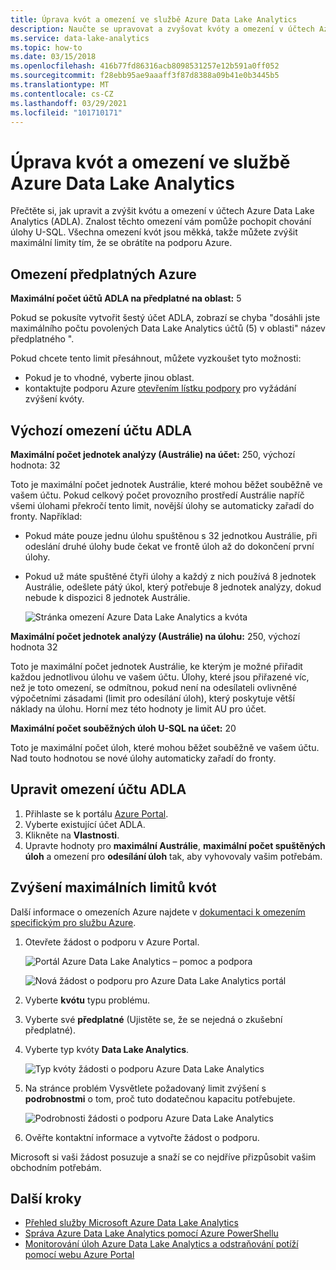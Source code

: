```yaml
---
title: Úprava kvót a omezení ve službě Azure Data Lake Analytics
description: Naučte se upravovat a zvyšovat kvóty a omezení v účtech Azure Data Lake Analytics (ADLA).
ms.service: data-lake-analytics
ms.topic: how-to
ms.date: 03/15/2018
ms.openlocfilehash: 416b77fd86316acb8098531257e12b591a0ff052
ms.sourcegitcommit: f28ebb95ae9aaaff3f87d8388a09b41e0b3445b5
ms.translationtype: MT
ms.contentlocale: cs-CZ
ms.lasthandoff: 03/29/2021
ms.locfileid: "101710171"
---
```

# <a name="adjust-quotas-and-limits-in-azure-data-lake-analytics"></a>Úprava kvót a omezení ve službě Azure Data Lake Analytics

Přečtěte si, jak upravit a zvýšit kvótu a omezení v účtech Azure Data Lake Analytics (ADLA). Znalost těchto omezení vám pomůže pochopit chování úlohy U-SQL. Všechna omezení kvót jsou měkká, takže můžete zvýšit maximální limity tím, že se obrátíte na podporu Azure.

## <a name="azure-subscriptions-limits"></a>Omezení předplatných Azure

**Maximální počet účtů ADLA na předplatné na oblast:**  5

Pokud se pokusíte vytvořit šestý účet ADLA, zobrazí se chyba "dosáhli jste maximálního počtu povolených Data Lake Analytics účtů (5) v oblasti" název předplatného ".

Pokud chcete tento limit přesáhnout, můžete vyzkoušet tyto možnosti:

- Pokud je to vhodné, vyberte jinou oblast.
- kontaktujte podporu Azure [otevřením lístku podpory](#increase-maximum-quota-limits) pro vyžádání zvýšení kvóty.

## <a name="default-adla-account-limits"></a>Výchozí omezení účtu ADLA

**Maximální počet jednotek analýzy (Austrálie) na účet:** 250, výchozí hodnota: 32

Toto je maximální počet jednotek Austrálie, které mohou běžet souběžně ve vašem účtu. Pokud celkový počet provozního prostředí Austrálie napříč všemi úlohami překročí tento limit, novější úlohy se automaticky zařadí do fronty. Například:

- Pokud máte pouze jednu úlohu spuštěnou s 32 jednotkou Austrálie, při odeslání druhé úlohy bude čekat ve frontě úloh až do dokončení první úlohy.
- Pokud už máte spuštěné čtyři úlohy a každý z nich používá 8 jednotek Austrálie, odešlete pátý úkol, který potřebuje 8 jednotek analýzy, dokud nebude k dispozici 8 jednotek Austrálie.

    ![Stránka omezení Azure Data Lake Analytics a kvóta](./media/data-lake-analytics-quota-limits/adjust-quota-limits.png)

**Maximální počet jednotek analýzy (Austrálie) na úlohu:** 250, výchozí hodnota 32

Toto je maximální počet jednotek Austrálie, ke kterým je možné přiřadit každou jednotlivou úlohu ve vašem účtu. Úlohy, které jsou přiřazené víc, než je toto omezení, se odmítnou, pokud není na odesílateli ovlivněné výpočetními zásadami (limit pro odesílání úloh), který poskytuje větší náklady na úlohu. Horní mez této hodnoty je limit AU pro účet.

**Maximální počet souběžných úloh U-SQL na účet:** 20

Toto je maximální počet úloh, které mohou běžet souběžně ve vašem účtu. Nad touto hodnotou se nové úlohy automaticky zařadí do fronty.

## <a name="adjust-adla-account-limits"></a>Upravit omezení účtu ADLA

1. Přihlaste se k portálu [Azure Portal](https://portal.azure.com).
2. Vyberte existující účet ADLA.
3. Klikněte na **Vlastnosti**.
4. Upravte hodnoty pro **maximální Austrálie**, **maximální počet spuštěných úloh** a omezení pro **odesílání úloh** tak, aby vyhovovaly vašim potřebám.

## <a name="increase-maximum-quota-limits"></a>Zvýšení maximálních limitů kvót

Další informace o omezeních Azure najdete v [dokumentaci k omezením specifickým pro službu Azure](../azure-resource-manager/management/azure-subscription-service-limits.md#data-lake-analytics-limits).

1. Otevřete žádost o podporu v Azure Portal.

   ![Portál Azure Data Lake Analytics – pomoc a podpora](./media/data-lake-analytics-quota-limits/data-lake-analytics-quota-help-support.png)

   ![Nová žádost o podporu pro Azure Data Lake Analytics portál](./media/data-lake-analytics-quota-limits/data-lake-analytics-quota-support-request.png)

2. Vyberte **kvótu** typu problému.

3. Vyberte své **předplatné** (Ujistěte se, že se nejedná o zkušební předplatné).

4. Vyberte typ kvóty **Data Lake Analytics**.

   ![Typ kvóty žádosti o podporu Azure Data Lake Analytics](./media/data-lake-analytics-quota-limits/data-lake-analytics-quota-support-request-basics.png)

5. Na stránce problém Vysvětlete požadovaný limit zvýšení s **podrobnostmi** o tom, proč tuto dodatečnou kapacitu potřebujete.

   ![Podrobnosti žádosti o podporu Azure Data Lake Analytics](./media/data-lake-analytics-quota-limits/data-lake-analytics-quota-support-request-details.png)

6. Ověřte kontaktní informace a vytvořte žádost o podporu.

Microsoft si vaši žádost posuzuje a snaží se co nejdříve přizpůsobit vašim obchodním potřebám.

## <a name="next-steps"></a>Další kroky

- [Přehled služby Microsoft Azure Data Lake Analytics](data-lake-analytics-overview.md)
- [Správa Azure Data Lake Analytics pomocí Azure PowerShellu](data-lake-analytics-manage-use-powershell.md)
- [Monitorování úloh Azure Data Lake Analytics a odstraňování potíží pomocí webu Azure Portal](data-lake-analytics-monitor-and-troubleshoot-jobs-tutorial.md)
